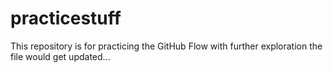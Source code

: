 # practicestuff
This repository is for practicing the GitHub Flow
with further exploration the file would get updated...
